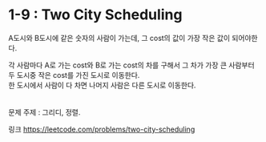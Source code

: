 1-9 : Two City Scheduling
========================

A도시와 B도시에 같은 숫자의 사람이 가는데, 그 cost의 값이 가장 작은 값이 되어야한다.<br/>

각 사람마다 A로 가는 cost와 B로 가는 cost의 차를 구해서 그 차가 가장 큰 사람부터 두 도시중 작은 cost를 가진 도시로 이동한다.<br/>
한 도시에서 사람이 다 차면 나머지 사람은 다른 도시로 이동한다.<br/>
<br/>
<br/>
문제 주제 : 그리디, 정렬.

링크
https://leetcode.com/problems/two-city-scheduling